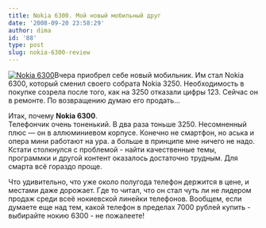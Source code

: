 ```yaml
---
title: Nokia 6300. Мой новый мобильный друг
date: '2008-09-20 23:58:29'
author: dima
id: '88'
type: post
slug: nokia-6300-review
---
```


[![Nokia 6300](http://data.yandex.ru/i?ctype=1&path=b1130195404__63001l.jpg "Nokia 6300")](http://market.yandex.ru/model.xml?hid=&modelid=987723)Вчера приобрел себе новый мобильник. Им стал Nokia 6300, который сменил своего собрата Nokia 3250. Необходимость в покупке созрела после того, как на 3250 отказали цифры 123. Сейчас он в ремонте. По возвращению думаю его продать...

Итак, почему **Nokia 6300**.  
Телефончик очень тоненький. В два раза тоньше 3250. Несомненный плюс — он в аллюминиевом корпусе. Конечно не смартфон, но аська и опера мини работают на ура. а больше в принципе мне ничего не надо. Кстати столкнулся с проблемой - найти качественные темы, программки и другой контент оказалось достаточно трудным. Для смарта всё гораздо проще. 

Что удивительно, что уже около полугода телефон держится в цене, и местами даже дорожает. Где то читал, что он стал чуть ли не лидером продаж среди всеё нокиевской линейки телефонов. Вообщем, если думаете еще над тем, какой телефон в пределах 7000 рублей купить - выбирайте нокию 6300 - не пожалеете!